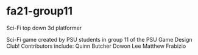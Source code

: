 # fa21-group11
Sci-Fi top down 3d platformer

Sci-Fi game created by PSU students in group 11 of the PSU Game Design Club!
Contributors include:
Quinn Butcher
Dowon Lee
Matthew Frabizio